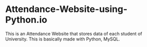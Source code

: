 # Attendance-Website-using-Python.io
This is an Attendance Website that stores data of each student of University. This is basically made with Python, MySQL.

